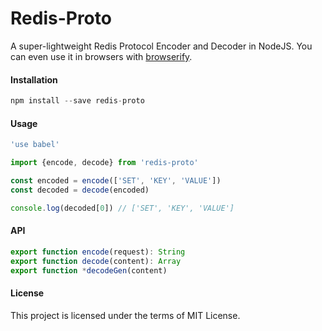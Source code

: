 Redis-Proto
==========
A super-lightweight Redis Protocol Encoder and Decoder in NodeJS. You can even use it in browsers with [browserify][browserify].

#### Installation

```js
npm install --save redis-proto
```

#### Usage

```js
'use babel'

import {encode, decode} from 'redis-proto'

const encoded = encode(['SET', 'KEY', 'VALUE'])
const decoded = decode(encoded)

console.log(decoded[0]) // ['SET', 'KEY', 'VALUE']
```


#### API

```js
export function encode(request): String
export function decode(content): Array
export function *decodeGen(content)

```

#### License
This project is licensed under the terms of MIT License.

[browserify]:https://github.com/substack/node-browserify

